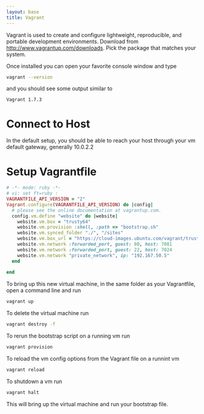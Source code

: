 ```yaml
---
layout: base
title: Vagrant
---
```


Vagrant is used to create and configure lightweight, reproducible, and portable development environments.  Download from http://www.vagrantup.com/downloads.  Pick the package that matches your system.

Once installed you can open your favorite console window and type

```bash
vagrant --version
```
and you should see some output similar to 

```
Vagrant 1.7.3
```

# Connect to Host
In the default setup, you should be able to reach your host through your vm default gateway, generally 10.0.2.2

# Setup Vagrantfile

```ruby
# -*- mode: ruby -*-
# vi: set ft=ruby :
VAGRANTFILE_API_VERSION = "2"
Vagrant.configure(VAGRANTFILE_API_VERSION) do |config|
  # please see the online documentation at vagrantup.com.
  config.vm.define "website" do |website|
    website.vm.box = "trusty64"
    website.vm.provision :shell, :path => "bootstrap.sh"
    website.vm.synced_folder "./", "/sites"
    website.vm.box_url = "https://cloud-images.ubuntu.com/vagrant/trusty/current/trusty-server-cloudimg-amd64-vagrant-disk1.box"
    website.vm.network :forwarded_port, guest: 80, host: 7081
    website.vm.network :forwarded_port, guest: 22, host: 7024
    website.vm.network "private_network", ip: "192.167.50.5"
  end
  
end

```

To bring up this new virtual machine, in the same folder as your Vagrantfile, open a command line and run

```bash
vagrant up
```

To delete the virtual machine run

```bash
vagrant destroy -f
```

To rerun the bootstrap script on a running vm run

```bash
vagrant provision
```

To reload the vm config options from the Vagrant file on a runnint vm

```bash
vagrant reload
```

To shutdown a vm run

```bash
vagrant halt
```


This will bring up the virtual machine and run your bootstrap file.
